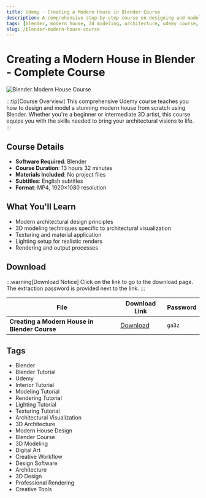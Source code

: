 ```yaml
---
title: Udemy - Creating a Modern House in Blender Course
description: A comprehensive step-by-step course on designing and modeling a stunning modern house from scratch using Blender. Perfect for beginners and intermediate 3D artists.
tags: [blender, modern house, 3d modeling, architecture, udemy course, blender tutorial, architectural visualization, 3d design, rendering, lighting]
slug: /blender-modern-house-course
---
```


<!-- Above is frontmatter Part - generated based on content to meet Google SEO requirements, balancing automation efficiency with Google's E-E-A-T principles -->

# Creating a Modern House in Blender - Complete Course

![Blender Modern House Course](https://www.gfxcamp.com/wp-content/uploads/2025/09/Udemy-Creating-a-Modern-House-In-Blender-Course.jpg)

:::tip[Course Overview]
This comprehensive Udemy course teaches you how to design and model a stunning modern house from scratch using Blender. Whether you're a beginner or intermediate 3D artist, this course equips you with the skills needed to bring your architectural visions to life.
:::

## Course Details

- **Software Required**: Blender
- **Course Duration**: 13 hours 32 minutes
- **Materials Included**: No project files
- **Subtitles**: English subtitles
- **Format**: MP4, 1920×1080 resolution

## What You'll Learn

- Modern architectural design principles
- 3D modeling techniques specific to architectural visualization
- Texturing and material application
- Lighting setup for realistic renders
- Rendering and output processes

## Download

:::warning[Download Notice]
Click on the link to go to the download page. The extraction password is provided next to the link.
:::

| File | Download Link | Password |
|------|---------------|----------|
| **Creating a Modern House in Blender Course** | [Download](https://pan.baidu.com/s/1KIvwJgZjzhA-rzUXAbstWA?pwd=ga3z) | `ga3z` |

## Tags

- Blender
- Blender Tutorial
- Udemy
- Interior Tutorial
- Modeling Tutorial
- Rendering Tutorial
- Lighting Tutorial
- Texturing Tutorial
- Architectural Visualization
- 3D Architecture
- Modern House Design
- Blender Course
- 3D Modeling
- Digital Art
- Creative Workflow
- Design Software
- Architecture
- 3D Design
- Professional Rendering
- Creative Tools
